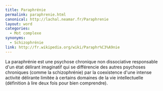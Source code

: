 ```yaml
---
title: Paraphrénie
permalink: paraphrenie.html
canonical: http://lachal.neamar.fr/Paraphrenie
layout: word
categories:
  - Mot complexe
synonyms:
  - Schizophrénie
link: http://fr.wikipedia.org/wiki/Paraphr%C3%A9nie
---
```


La paraphrénie est une psychose chronique non dissociative responsable d'un état délirant imaginatif qui se différencie des autres psychoses chroniques (comme la schizophrénie) par la coexistence d'une intense activité délirante limitée à certains domaines de la vie intellectuelle (définition à lire deux fois pour bien comprendre).

